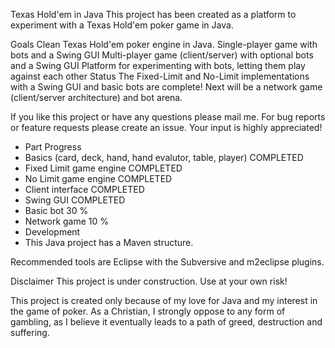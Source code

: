 Texas Hold'em in Java
This project has been created as a platform to experiment with a Texas Hold'em poker game in Java.

Goals
Clean Texas Hold'em poker engine in Java.
Single-player game with bots and a Swing GUI
Multi-player game (client/server) with optional bots and a Swing GUI
Platform for experimenting with bots, letting them play against each other
Status
The Fixed-Limit and No-Limit implementations with a Swing GUI and basic bots are complete! Next will be a network game (client/server architecture) and bot arena.

If you like this project or have any questions please mail me. For bug reports or feature requests please create an issue. Your input is highly appreciated!

* Part	Progress
* Basics (card, deck, hand, hand evalutor, table, player)	COMPLETED
* Fixed Limit game engine	COMPLETED
* No Limit game engine	COMPLETED
* Client interface	COMPLETED
* Swing GUI	COMPLETED
* Basic bot	30 %
* Network game	10 %
* Development
* This Java project has a Maven structure.

Recommended tools are Eclipse with the Subversive and m2eclipse plugins.

Disclaimer
This project is under construction. Use at your own risk!

This project is created only because of my love for Java and my interest in the game of poker. As a Christian, I strongly oppose to any form of gambling, as I believe it eventually leads to a path of greed, destruction and suffering.
